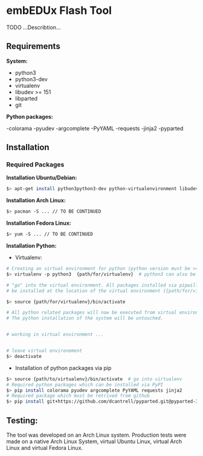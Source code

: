 # embEDUx Flash Tool

TODO ...Describtion...

## Requirements

__System:__

- python3
- python3-dev
- virtualenv
- libudev >= 151
- libparted
- git

__Python packages:__

-colorama
-pyudev
-argcomplete
-PyYAML
-requests
-jinja2
-pyparted


## Installation

### Required Packages

__Installation Ubuntu/Debian:__

```sh
$> apt-get install python3python3-dev python-virtualenvironment libudev-dev libparted git
```

__Installation Arch Linux:__

```sh
$> pacman -S ... // TO BE CONTINUED
```

__Installation Fedora Linux:__

```sh
$> yum -S ... // TO BE CONTINUED
```

__Installation Python:__


* Virtualenv:

```sh
# Creating an virtual environment for python (python version must be >=3)
$> virtualenv -p python3  {path/for/virtualenv}  # python3 can also be python3.x

# "go" into the virtual environment. All packages installed via pipwill only
# be installed at the location of the virtual environment ({path/for/virtual-env})

$> source {path/for/virtualenv}/bin/activate

# All python related packages will now be executed from virtual environement path
# The python installation of the system will be untouched.


# working in virtual environment ...


# leave virtual environement
$> deactivate

```

* Installation of python packages via pip

```sh
$> source {path/to/virtualenv}/bin/activate  # go into virtualenv
# Required python packages which can be installed via PyPI
$> pip install colorama pyudev argcomplete PyYAML requests jinja2
# Required package which must be retrived from github
$> pip install git+https://github.com/dcantrell/pyparted.git@pyparted-3.10.2#eg=pyparted
```


## Testing:

The tool was developed on an Arch Linux system. Production tests were made on
a native Arch Linux System, virtual Ubuntu Linux, virtual Arch Linux and 
virtual Fedora Linux.